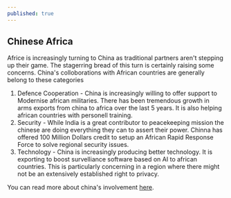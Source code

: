 ```yaml
---
published: true
---
```

## Chinese Africa
Africe is increasingly turning to China as traditional partners aren't stepping up their game. The stagerring bread of this turn is certainly raising some concerns. China's colloborations with African countries are generally belong to these categories  
1) Defence Cooperation - China is increasingly willing to offer support to Modernise african militaries. There has been tremendous growth in arms exports from china to africa over the last 5 years. It is also helping african countries with personell training.  
2) Security - While India is a great contributor to peacekeeping mission the chinese are doing everything they can to assert their power. Chinna has offered 100 Million Dollars credit to setup an African Rapid Response Force to solve regional security issues.  
3) Technology - China is increasingly producing better technology. It is exporting to boost survelliance software based on AI to african countries. This is particularly concerning in a region where there might not be an extensively established right to privacy. 


You can read more about china's involvement [here](https://indianexpress.com/article/opinion/columns/narendra-modi-kigali-rwanda-south-africa-xi-jingping-china-5272225/).
